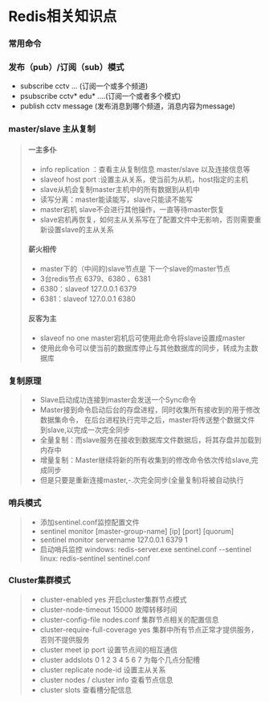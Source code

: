 # Redis相关知识点

### 常用命令
### 发布（pub）/订阅（sub）模式

* subscribe cctv ... (订阅一个或多个频道)
* psubscribe cctv*  edu* ....(订阅一个或者多个模式)
* publish  cctv   message (发布消息到哪个频道，消息内容为message)

### master/slave 主从复制

> #### 一主多仆
> * info replication  ：查看主从复制信息  master/slave 以及连接信息等
> * slaveof  host port :设置主从关系，使当前为从机，host指定的主机
> * slave从机会复制master主机中的所有数据到从机中
> * 读写分离：master能读能写，slave只能读不能写
> * master宕机 slave不会进行其他操作，一直等待master恢复
> * slave宕机再恢复，如何主从关系写在了配置文件中无影响，否则需要重新设置slave的主从关系
> #### 薪火相传
> * master下的（中间的)slave节点是 下一个slave的master节点
> * 3台redis节点  6379、6380 、6381
> * 6380：slaveof 127.0.0.1 6379
> * 6381：slaveof 127.0.0.1 6380
> #### 反客为主
> * slaveof no one   master宕机后可使用此命令将slave设置成master
> * 使用此命令可以使当前的数据库停止与其他数据库的同步，转成为主数据库

### 复制原理

> * Slave启动成功连接到master会发送一个Sync命令
> * Master接到命令启动后台的存盘进程，同时收集所有接收到的用于修改数据集命令，
>   在后台进程执行完毕之后，master将传送整个数据文件到slave,以完成一次完全同步
> * 全量复制：而slave服务在接收到数据库文件数据后，将其存盘并加载到内存中
> * 增量复制：Master继续将新的所有收集到的修改命令依次传给slave,完成同步
> * 但是只要是重新连接master,-.次完全同步(全量复制)将被自动执行

### 哨兵模式

> * 添加sentinel.conf监控配置文件
> * sentinel monitor [master-group-name] [ip] [port] [quorum]
> * sentinel monitor servername  127.0.0.1 6379  1
> * 启动哨兵监控 windows: redis-server.exe sentinel.conf --sentinel  linux: redis-sentinel  sentinel.conf

### Cluster集群模式
> * cluster-enabled  yes   开启cluster集群节点模式
> * cluster-node-timeout 15000  故障转移时间
> * cluster-config-file  nodes.conf  集群节点相关的配置信息
> * cluster-require-full-coverage  yes  集群中所有节点正常才提供服务，否则不提供服务
> * cluster meet ip port   设置节点间的相互通信
> * cluster addslots  0 1 2 3 4 5 6 7  为每个几点分配槽
> * cluster replicate node-id   设置主从关系
> * cluster nodes / cluster info  查看节点信息
> * cluster slots  查看槽分配信息

